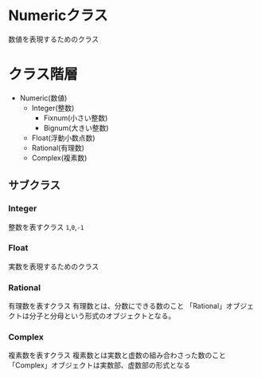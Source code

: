 # Numericクラス
数値を表現するためのクラス

# クラス階層
- Numeric(数値)
  - Integer(整数)
    - Fixnum(小さい整数)
    - Bignum(大きい整数)
  - Float(浮動小数点数)
  - Rational(有理数)
  - Complex(複素数)

## サブクラス
### Integer
整数を表すクラス
`1`,`0`,`-1`

### Float
実数を表現するためのクラス

### Rational
有理数を表すクラス
有理数とは、分数にできる数のこと
「Rational」オブジェクトは分子と分母という形式のオブジェクトとなる。

### Complex
複素数を表すクラス
複素数とは実数と虚数の組み合わさった数のこと
「Complex」オブジェクトは実数部、虚数部の形式となる
